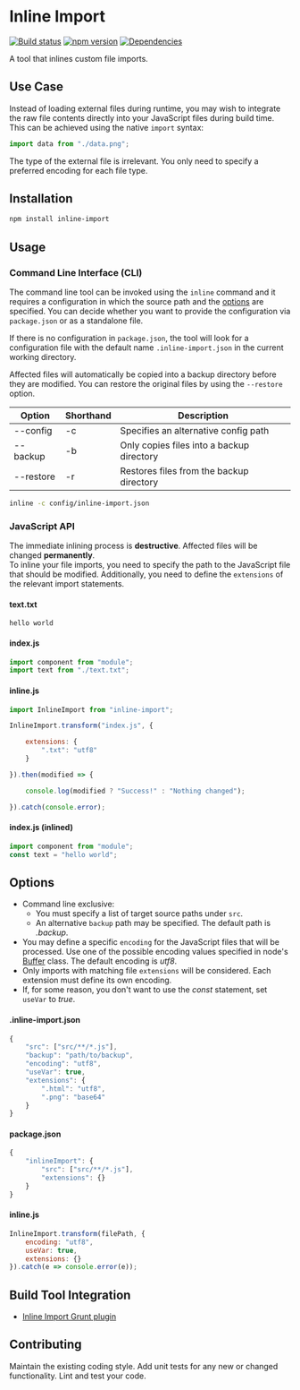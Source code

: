# Inline Import

[![Build status](https://travis-ci.org/vanruesc/inline-import.svg?branch=master)](https://travis-ci.org/vanruesc/inline-import)
[![npm version](https://badge.fury.io/js/inline-import.svg)](https://badge.fury.io/js/inline-import)
[![Dependencies](https://david-dm.org/vanruesc/inline-import.svg?branch=master)](https://david-dm.org/vanruesc/inline-import)

A tool that inlines custom file imports.


## Use Case

Instead of loading external files during runtime, you may wish to integrate the 
raw file contents directly into your JavaScript files during build time. This
can be achieved using the native ```import``` syntax:

```javascript
import data from "./data.png";
```

The type of the external file is irrelevant. You only need to specify a
preferred encoding for each file type.


## Installation

```sh
npm install inline-import
``` 


## Usage

### Command Line Interface (CLI)

The command line tool can be invoked using the `inline` command and it requires a configuration in which the
source path and the [options](#options) are specified. You can decide whether you want to provide the configuration
via `package.json` or as a standalone file. 

If there is no configuration in `package.json`, the tool will look for a configuration file with the
default name `.inline-import.json` in the current working directory.

Affected files will automatically be copied into a backup directory before they are modified.
You can restore the original files by using the `--restore` option.

| Option    | Shorthand          | Description                    |
|-----------|---------|-------------------------------------------|
| --config  | -c      | Specifies an alternative config path      |
| --backup  | -b      | Only copies files into a backup directory |
| --restore | -r      | Restores files from the backup directory  |

```sh
inline -c config/inline-import.json
```


### JavaScript API

The immediate inlining process is __destructive__. Affected files will be changed __permanently__.  
To inline your file imports, you need to specify the path to the JavaScript 
file that should be modified. Additionally, you need to define the 
```extensions``` of the relevant import statements.

#### text.txt

```
hello world
```

#### index.js

```javascript
import component from "module";
import text from "./text.txt";
```

#### inline.js

```javascript
import InlineImport from "inline-import";

InlineImport.transform("index.js", {

	extensions: {
		".txt": "utf8"
	}

}).then(modified => {

	console.log(modified ? "Success!" : "Nothing changed");

}).catch(console.error);
```

#### index.js (inlined)

```javascript
import component from "module";
const text = "hello world";
```


## Options

- Command line exclusive:
  - You must specify a list of target source paths under `src`.
  - An alternative `backup` path may be specified. The default path is _.backup_.
- You may define a specific `encoding` for the JavaScript files that will be processed. 
Use one of the possible encoding values specified in node's [Buffer](https://github.com/nodejs/node/blob/master/lib/buffer.js) class. 
The default encoding is _utf8_.
- Only imports with matching file `extensions` will be considered. Each extension must define its own encoding.
- If, for some reason, you don't want to use the _const_ statement, set `useVar` to _true_.  

#### .inline-import.json

```javascript
{
	"src": ["src/**/*.js"],
	"backup": "path/to/backup",
	"encoding": "utf8",
	"useVar": true,
	"extensions": {
		".html": "utf8",
		".png": "base64"
	}
}
```

#### package.json

```javascript
{
	"inlineImport": {
		"src": ["src/**/*.js"],
		"extensions": {}
	}
}
```

#### inline.js

```javascript
InlineImport.transform(filePath, {
	encoding: "utf8",
	useVar: true,
	extensions: {}
}).catch(e => console.error(e));
```


## Build Tool Integration

 - [Inline Import Grunt plugin](https://github.com/vanruesc/grunt-inline-import)


## Contributing

Maintain the existing coding style. Add unit tests for any new or changed functionality. Lint and test your code.
